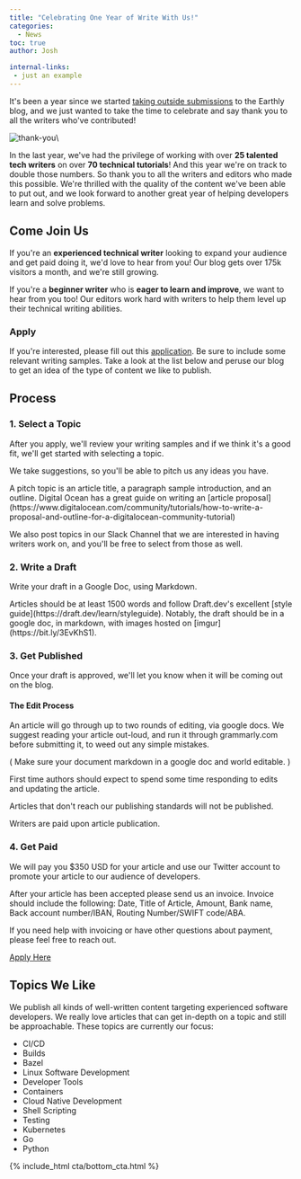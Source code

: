 ```yaml
---
title: "Celebrating One Year of Write With Us!"
categories:
  - News
toc: true
author: Josh

internal-links:
 - just an example
---
```



It's been a year since we started [taking outside submissions](/blog/write-for-us) to the Earthly blog, and we just wanted to take the time to celebrate and say thank you to all the writers who've contributed!

![thank-you]({{site.images}}{{page.slug}}/thankyou.png)\

In the last year, we've had the privilege of working with over **25 talented tech writers** on over **70 technical tutorials**! And this year we're on track to double those numbers. So thank you to all the writers and editors who made this possible. We're thrilled with the quality of the content we've been able to put out, and we look forward to another great year of helping developers learn and solve problems.

## Come Join Us

If you're an **experienced technical writer** looking to expand your audience and get paid doing it, we'd love to hear from you! Our blog gets over 175k visitors a month, and we're still growing.

If you're a **beginner writer** who is **eager to learn and improve**, we want to hear from you too! Our editors work hard with writers to help them level up their technical writing abilities.

### Apply

If you're interested, please fill out this <a href="https://docs.google.com/forms/d/e/1FAIpQLSdgpU8oYXvRRnvtxt5ZruAvJ3RPa4sEXgvbaY1xDOA98G3ycw/viewform">application</a>. Be sure to include some relevant writing samples. Take a look at the list below and peruse our blog to get an idea of the type of content we like to publish.

## Process

<!-- markdownlint-disable MD029 -->

### 1. Select a Topic

After you apply, we'll review your writing samples and if we think it's a good fit, we'll get started with selecting a topic.

We take suggestions, so you'll be able to pitch us any ideas you have.

<div class="notice--info">
A pitch topic is an article title, a paragraph sample introduction, and an outline. Digital Ocean has a great guide on writing an [article proposal](https://www.digitalocean.com/community/tutorials/how-to-write-a-proposal-and-outline-for-a-digitalocean-community-tutorial)
</div>

We also post topics in our Slack Channel that we are interested in having writers work on, and you'll be free to select from those as well.

### 2. Write a Draft

Write your draft in a Google Doc, using Markdown.

<div class="notice--info">
  Articles should be at least 1500 words and follow Draft.dev's excellent [style guide](https://draft.dev/learn/styleguide). Notably, the draft should be in a google doc, in markdown, with images hosted on [imgur](https://bit.ly/3EvKhS1).
</div>

### 3. Get Published

Once your draft is approved, we'll let you know when it will be coming out on the blog.

<div class="notice--info">

#### The Edit Process

An article will go through up to two rounds of editing, via google docs. We suggest reading your article out-loud, and run it through grammarly.com before submitting it, to weed out any simple mistakes.

( Make sure your document markdown in a google doc and world editable. )

First time authors should expect to spend some time responding to edits and updating the article.

Articles that don't reach our publishing standards will not be published.

Writers are paid upon article publication.

</div>

### 4. Get Paid

We will pay you $350 USD for your article and use our Twitter account to promote your article to our audience of developers.

<div class="notice--info">

After your article has been accepted please send us an invoice. Invoice should include the following: Date, Title of Article, Amount, Bank name, Back account number/IBAN, Routing Number/SWIFT code/ABA.

If you need help with invoicing or have other questions about payment, please feel free to reach out.

</div>

<!-- vale HouseStyle.Link = NO -->
<a href="https://docs.google.com/forms/d/e/1FAIpQLSdgpU8oYXvRRnvtxt5ZruAvJ3RPa4sEXgvbaY1xDOA98G3ycw/viewform" class="btn btn--success">Apply Here</a>

## Topics We Like

We publish all kinds of well-written content targeting experienced software developers. We really love articles that can get in-depth on a topic and still be approachable. These topics are currently our focus:

* CI/CD
* Builds
* Bazel
* Linux Software Development
* Developer Tools
* Containers
* Cloud Native Development
* Shell Scripting
* Testing
* Kubernetes
* Go
* Python

{% include_html cta/bottom_cta.html %}
